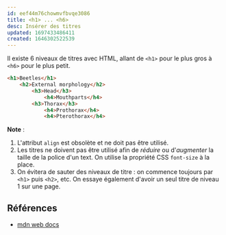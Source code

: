 ```yaml
---
id: eef44m76chowmvfbvqe3086
title: <h1> ... <h6>
desc: Insérer des titres
updated: 1697433486411
created: 1646302522539
---
```


Il existe 6 niveaux de titres avec HTML, allant de `<h1>` pour le plus gros à `<h6>` pour le plus petit.
```html
<h1>Beetles</h1>
    <h2>External morphology</h2>
        <h3>Head</h3>
            <h4>Mouthparts</h4>
        <h3>Thorax</h3>
            <h4>Prothorax</h4>
            <h4>Pterothorax</h4>
```

**Note** :
1. L'attribut `align` est obsolète et ne doit pas être utilisé.
2. Les titres ne doivent pas être utilisé afin de *réduire* ou d'*augmenter* la taille de la police d'un text. On utilise la propriété CSS `font-size` à la place.
3. On évitera de sauter des niveaux de titre : on commence toujours par `<h1>` puis `<h2>`, etc. On essaye également d'avoir un seul titre de niveau 1 sur une page.

## Références
- [mdn web docs](https://developer.mozilla.org/en-US/docs/Web/HTML/Element/Heading_Elements)

